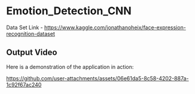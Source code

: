 # Emotion_Detection_CNN

Data Set Link - https://www.kaggle.com/jonathanoheix/face-expression-recognition-dataset

## Output Video

Here is a demonstration of the application in action:

https://github.com/user-attachments/assets/06e61da5-8c58-4202-887a-1c92f67ac240

